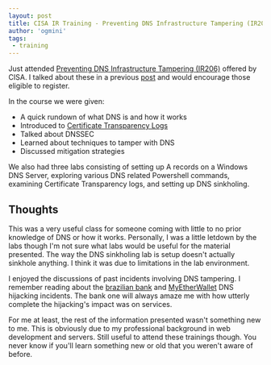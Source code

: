 ```yaml
---
layout: post
title: CISA IR Training - Preventing DNS Infrastructure Tampering (IR206)
author: 'ogmini'
tags:
 - training 
---
```


Just attended [Preventing DNS Infrastructure Tampering (IR206)](https://www.cisa.gov/news-events/events/preventing-dns-infrastructure-tampering-ir206)  offered by CISA. I talked about these in a previous [post](https://ogmini.github.io/2025/01/04/Certification-Training-Plans-2025.html) and would encourage those eligible to register. 

In the course we were given:
- A quick rundown of what DNS is and how it works
- Introduced to [Certificate Transparency Logs](https://en.wikipedia.org/wiki/Certificate_Transparency)
- Talked about DNSSEC
- Learned about techniques to tamper with DNS
- Discussed mitigation strategies 

We also had three labs consisting of setting up A records on a Windows DNS Server, exploring various DNS related Powershell commands, examining Certificate Transparency logs, and setting up DNS sinkholing. 

## Thoughts

This was a very useful class for someone coming with little to no prior knowledge of DNS or how it works. Personally, I was a little letdown by the labs though I'm not sure what labs would be useful for the material presented. The way the DNS sinkholing lab is setup doesn't actually sinkhole anything. I think it was due to limitations in the lab environment. 

I enjoyed the discussions of past incidents involving DNS tampering. I remember reading about the [brazilian bank](https://www.wired.com/2017/04/hackers-hijacked-banks-entire-online-operation/) and [MyEtherWallet](https://www.bleepingcomputer.com/news/security/hacker-hijacks-dns-server-of-myetherwallet-to-steal-160-000/) DNS hijacking incidents. The bank one will always amaze me with how utterly complete the hijacking's impact was on services. 

For me at least, the rest of the information presented wasn't something new to me. This is obviously due to my professional background in web development and servers. Still useful to attend these trainings though. You never know if you'll learn something new or old that you weren't aware of before. 